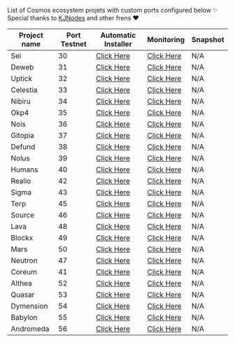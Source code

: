 List of Cosmos ecosystem projets with custom ports configured below ✨ Special thanks to [KJNodes](https://github.com/kj89/testnet_manuals) and other frens ❤



| Project name | Port Testnet | Automatic Installer                           | Monitoring                                       | Snapshot |
|--------------|--------------|-----------------------------------------------|--------------------------------------------------|----------|
| Sei          | 30           | [Click Here](./sei/README.md)         | [Click Here](./sei/monitoring/README.md)         |   N/A    |
| Deweb        | 31           | [Click Here](./deweb/README.md)       | [Click Here](./deweb/monitoring/README.md)       |   N/A    |
| Uptick       | 32           | [Click Here](./uptick/README.md)        | [Click Here](./uptick/monitoring/README.md)        |   N/A    |    
| Celestia     | 33           | [Click Here](./celestia/README.md)    | [Click Here](./celestia/monitoring/README.md)    |   N/A    |         
| Nibiru       | 34           | [Click Here](./nibiru/README.md)      | [Click Here](./nibiru/monitoring/README.md)      |   N/A    |
| Okp4         | 35           | [Click Here](./okp4/README.md)        | [Click Here](./okp4/monitoring/README.md)        |   N/A    |
| Nois         | 36           | [Click Here](./nois/README.md)        | [Click Here](./nois/monitoring/README.md)        |   N/A    |
| Gitopia      | 37           | [Click Here](./gitopia/README.md)     | [Click Here](./gitopia/monitoring/README.md)     |   N/A    |
| Defund       | 38           | [Click Here](./defund/README.md)      | [Click Here](./defund/monitoring/README.md)      |   N/A    |
| Nolus        | 39           | [Click Here](./nolus/README.md)       | [Click Here](./nolus/monitoring/README.md)       |   N/A    |
| Humans       | 40           | [Click Here](./humans/README.md)      | [Click Here](./humans/monitoring/README.md)      |   N/A    |
| Realio       | 42           | [Click Here](./realio/README.md)      | [Click Here](./realio/monitoring/README.md)      |   N/A    |
| Sigma        | 43           | [Click Here](./sge/README.md)         | [Click Here](./sge/monitoring/README.md)         |   N/A    |
| Terp         | 45           | [Click Here](./terp/README.md)        | [Click Here](./terp/monitoring/README.md)        |   N/A    |
| Source       | 46           | [Click Here](./source/README.md)      | [Click Here](./source/monitoring/README.md)      |   N/A    |
| Lava         | 48           | [Click Here](./lava/README.md)        | [Click Here](./lava/monitoring/README.md)        |   N/A    |
| Blockx       | 49           | [Click Here](./blockx/README.md)      | [Click Here](./blockx/monitoring/README.md)      |   N/A    |
| Mars         | 50           | [Click Here](./mars/README.md)        | [Click Here](./mars/monitoring/README.md)        |   N/A    |
| Neutron      | 47           | [Click Here](./neutron/README.md)     | [Click Here](./neutron/monitoring/README.md)     |   N/A    |
| Coreum       | 41           | [Click Here](./coreum/README.md)     | [Click Here](./coreum/monitoring/README.md)     |   N/A    |
| Althea       | 52           | [Click Here](./atlhea/README.md)        | [Click Here](./altea/monitoring/README.md)        |   N/A    |
| Quasar       | 53           | [Click Here](./quasar/README.md)        | [Click Here](./quasar/monitoring/README.md)        |   N/A    |
| Dymension       | 54           | [Click Here](./dymension/README.md)        | [Click Here](./dymension/monitoring/README.md)        |   N/A    |
| Babylon       | 55           | [Click Here](./babylon/README.md)        | [Click Here](./babylon/monitoring/README.md)        |   N/A    |
| Andromeda       | 56           | [Click Here](./andromeda/README.md)        | [Click Here](./andromeda/monitoring/README.md)        |   N/A    |

